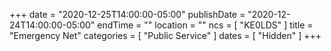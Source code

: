 +++
date = "2020-12-25T14:00:00-05:00"
publishDate = "2020-12-24T14:00:00-05:00"
endTime = ""
location = ""
ncs = [ "KE0LDS" ]
title = "Emergency Net"
categories = [ "Public Service" ]
dates = [ "Hidden" ]
+++
